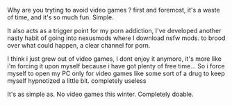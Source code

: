 Why are you tryting to avoid video games ?
first and foremost, it's a waste of time, and it's so much fun. Simple. 

It also acts as a trigger point for my porn addiction, 
I've developed another nasty habit of going into nexusmods where I download nsfw mods. to brood over what could happen, a clear channel for porn.


I think i just grew out of video games, I dont enjoy it anymore, it's more like i'm forcing it upon myself because i have got plenty of free time...
So i force myself to open my PC only for video games
like some sort of a drug to keep myself hypnotized a little bit. completely useless

It's as simple as. No video games this winter. Completely doable. 